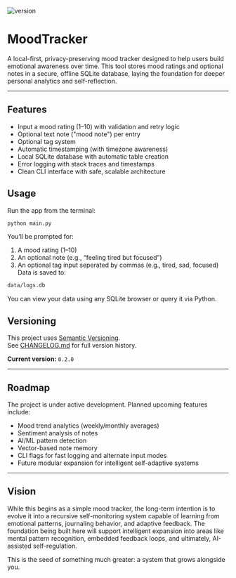 ![version](https://img.shields.io/badge/version-0.2.1-blue.svg)

# MoodTracker
A local-first, privacy-preserving mood tracker designed to help users build emotional awareness over time. 
This tool stores mood ratings and optional notes in a secure, offline SQLite database, laying the foundation 
for deeper personal analytics and self-reflection.

---

## Features

- Input a mood rating (1–10) with validation and retry logic
- Optional text note ("mood note") per entry
- Optional tag system
- Automatic timestamping (with timezone awareness)
- Local SQLite database with automatic table creation
- Error logging with stack traces and timestamps
- Clean CLI interface with safe, scalable architecture

## Usage

Run the app from the terminal:
```bash
python main.py
```

You’ll be prompted for:

1. A mood rating (1–10)
2. An optional note (e.g., “feeling tired but focused”)
3. An optional tag input seperated by commas (e.g., tired, sad, focused)
Data is saved to:

```bash
data/logs.db
```

You can view your data using any SQLite browser or query it via Python.

## Versioning

This project uses [Semantic Versioning](https://semver.org/).  
See [CHANGELOG.md](./CHANGELOG.md) for full version history.

**Current version:** `0.2.0`

---

## Roadmap

The project is under active development. Planned upcoming features include:

- Mood trend analytics (weekly/monthly averages)
- Sentiment analysis of notes
- AI/ML pattern detection
- Vector-based note memory
- CLI flags for fast logging and alternate input modes
- Future modular expansion for intelligent self-adaptive systems

---

## Vision

While this begins as a simple mood tracker, the long-term intention is to evolve it into a recursive
self-monitoring system capable of learning from emotional patterns, journaling behavior, and adaptive
feedback. The foundation being built here will support intelligent expansion into areas like mental 
pattern recognition, embedded feedback loops, and ultimately, AI-assisted self-regulation.

This is the seed of something much greater: a system that grows alongside you.

